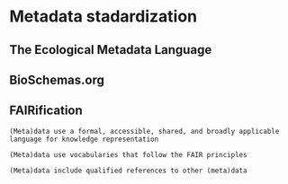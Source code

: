 # Metadata stadardization

## The Ecological Metadata Language

## BioSchemas.org

## FAIRification

```{admonition} FAIR PRINCIPLE I1
(Meta)data use a formal, accessible, shared, and broadly applicable language for knowledge representation
```

```{admonition} FAIR PRINCIPLE I2
(Meta)data use vocabularies that follow the FAIR principles
```

```{admonition} FAIR PRINCIPLE I3
(Meta)data include qualified references to other (meta)data
```

